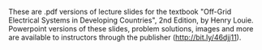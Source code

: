 These are .pdf versions of lecture slides for the textbook "Off-Grid Electrical Systems in Developing Countries", 2nd Edition, by Henry Louie. Powerpoint versions of these slides, problem solutions, images and more are available to instructors through the publisher (http://bit.ly/46djj11). 
